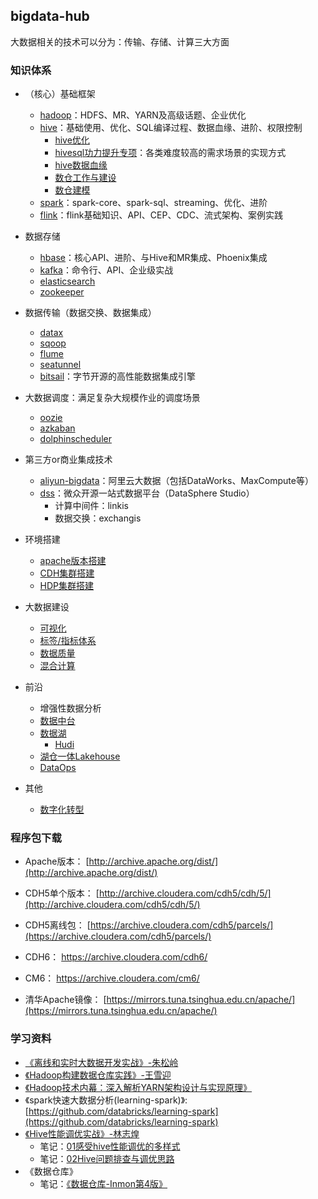 ## bigdata-hub
大数据相关的技术可以分为：传输、存储、计算三大方面


### 知识体系
- （核心）基础框架
  - [hadoop](./hadoop)：HDFS、MR、YARN及高级话题、企业优化
  - [hive](./hive)：基础使用、优化、SQL编译过程、数据血缘、进阶、权限控制
    - [hive优化](./hive/hive调优)
    - [hivesql功力提升专项](./hive/HiveSQL功力提升.md)：各类难度较高的需求场景的实现方式
    - [hive数据血缘](./hive/hive数据血缘)
    - [数仓工作与建设](./hive/数仓工作与建设)
    - [数仓建模](./hive/数仓建模)
  - [spark](./spark)：spark-core、spark-sql、streaming、优化、进阶
  - [flink](./flink)：flink基础知识、API、CEP、CDC、流式架构、案例实践
- 数据存储
  - [hbase](./hbase)：核心API、进阶、与Hive和MR集成、Phoenix集成
  - [kafka](./kafka)：命令行、API、企业级实战
  - [elasticsearch](./elasticsearch)
  - [zookeeper](./zookeeper)
- 数据传输（数据交换、数据集成）
  - [datax](./datax)
  - [sqoop](./sqoop)
  - [flume](./flume)
  - [seatunnel](./seatunnel)
  - [bitsail](./bitsail)：字节开源的高性能数据集成引擎
- 大数据调度：满足复杂大规模作业的调度场景
  - [oozie](bigdata-scheduler/oozie)
  - [azkaban](bigdata-scheduler/azkaban)
  - [dolphinscheduler](bigdata-scheduler/dolphinscheduler)
- 第三方or商业集成技术
  - [aliyun-bigdata](./aliyun-bigdata)：阿里云大数据（包括DataWorks、MaxCompute等）
  - [dss](./dss)：微众开源一站式数据平台（DataSphere Studio）
    - 计算中间件：linkis
    - 数据交换：exchangis

- 环境搭建
  - [apache版本搭建](./环境搭建)
  - [CDH集群搭建](./环境搭建/CM+CDH安装)
  - [HDP集群搭建](./环境搭建/Ambari+HDP安装)
- 大数据建设
  - [可视化](./大数据建设/可视化BI)
  - [标签/指标体系](./大数据建设/指标&标签体系建设)
  - [数据质量](./大数据建设/数据质量管理)
  - [混合计算](./大数据建设/混合计算)
- 前沿
  - 增强性数据分析
  - [数据中台](./大数据建设/数据中台建设)
  - [数据湖](./大数据建设/数据湖)
    - [Hudi](./hudi) 
  - [湖仓一体Lakehouse](./大数据建设/湖仓Lakehouse)
  - [DataOps](./大数据建设/DataOps)
- 其他
  - [数字化转型](./数字化转型)

### 程序包下载
- Apache版本： [http://archive.apache.org/dist/](http://archive.apache.org/dist/)
- CDH5单个版本： [http://archive.cloudera.com/cdh5/cdh/5/](http://archive.cloudera.com/cdh5/cdh/5/)
- CDH5离线包： [https://archive.cloudera.com/cdh5/parcels/](https://archive.cloudera.com/cdh5/parcels/)
- CDH6： https://archive.cloudera.com/cdh6/
- CM6：  https://archive.cloudera.com/cm6/


- 清华Apache镜像： [https://mirrors.tuna.tsinghua.edu.cn/apache/](https://mirrors.tuna.tsinghua.edu.cn/apache/)


### 学习资料
- [《离线和实时大数据开发实战》-朱松岭](https://weread.qq.com/web/reader/7e332cb05e45157e3d0ec59kc81322c012c81e728d9d180)
- [《Hadoop构建数据仓库实践》-王雪迎](https://weread.qq.com/web/reader/1d532310719b20661d52380)
- [《Hadoop技术内幕：深入解析YARN架构设计与实现原理》](https://weread.qq.com/web/reader/71a32ab0597cf871a51c384kc81322c012c81e728d9d180)
- 《spark快速大数据分析(learning-spark)》: [https://github.com/databricks/learning-spark](https://github.com/databricks/learning-spark)
- [《Hive性能调优实战》-林志煌](https://weread.qq.com/web/reader/a503221071a486c0a503e7akc81322c012c81e728d9d180)
  - 笔记：[01感受hive性能调优的多样式](hive/hive调优/01感受hive性能调优的多样式.md)
  - 笔记：[02Hive问题排查与调优思路](hive/hive调优/02Hive问题排查与调优思路.md)
- 《数据仓库》
  - 笔记：[《数据仓库-Inmon第4版》](hive/数据仓库/数据仓库第4版/《数据仓库-Inmon第4版》.md)
